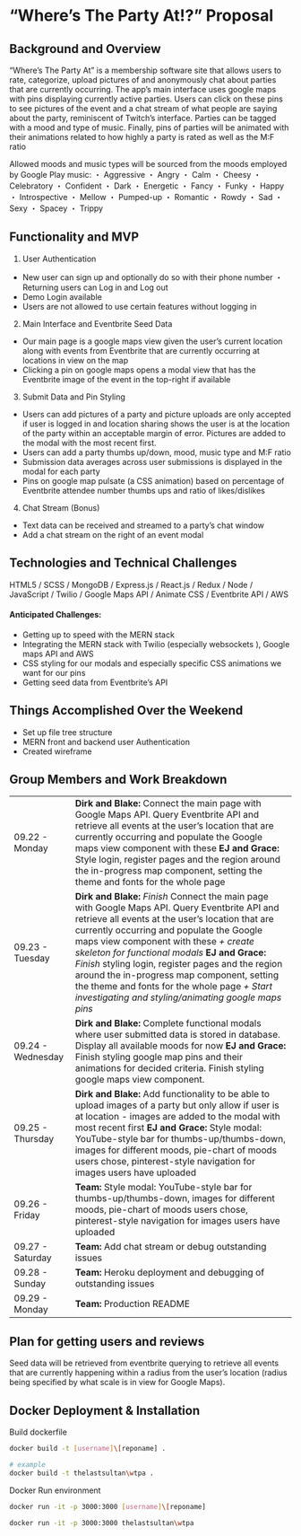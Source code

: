 # “Where’s The Party At!?” Proposal

## Background and Overview

“Where’s The Party At” is a membership software site that allows users to rate, categorize, upload pictures of and anonymously chat about parties that are currently occurring. The app’s main interface uses google maps with pins displaying currently active parties. Users can click on these pins to see pictures of the event and a chat stream of what people are saying about the party, reminiscent of Twitch’s interface. Parties can be tagged with a mood and type of music. Finally, pins of parties will be animated with their animations related to how highly a party is rated as well as the M:F ratio

Allowed moods and music types will be sourced from the moods employed by Google Play music:
・ Aggressive
・ Angry
・ Calm
・ Cheesy
・ Celebratory
・ Confident
・ Dark
・ Energetic
・ Fancy
・ Funky
・ Happy
・ Introspective
・ Mellow
・ Pumped-up
・ Romantic
・ Rowdy
・ Sad
・ Sexy
・ Spacey
・ Trippy

## Functionality and MVP

1. User Authentication

- New user can sign up and optionally do so with their phone number
  ・ Returning users can Log in and Log out
- Demo Login available
- Users are not allowed to use certain features without logging in

2. Main Interface and Eventbrite Seed Data

- Our main page is a google maps view given the user’s current location along with events from Eventbrite that are currently occurring at locations in view on the map
- Clicking a pin on google maps opens a modal view that has the Eventbrite image of the event in the top-right if available

3. Submit Data and Pin Styling

- Users can add pictures of a party and picture uploads are only accepted if user is logged in and location sharing shows the user is at the location of the party within an acceptable margin of error. Pictures are added to the modal with the most recent first.
- Users can add a party thumbs up/down, mood, music type and M:F ratio
- Submission data averages across user submissions is displayed in the modal for each party
- Pins on google map pulsate (a CSS animation) based on percentage of Eventbrite attendee number thumbs ups and ratio of likes/dislikes

4. Chat Stream (Bonus)

- Text data can be received and streamed to a party’s chat window
- Add a chat stream on the right of an event modal

## Technologies and Technical Challenges

HTML5 / SCSS / MongoDB / Express.js / React.js / Redux / Node / JavaScript / Twilio / Google Maps API / Animate CSS / Eventbrite API / AWS

#### Anticipated Challenges:

- Getting up to speed with the MERN stack
- Integrating the MERN stack with Twilio (especially websockets ), Google maps API and AWS
- CSS styling for our modals and especially specific CSS animations we want for our pins
- Getting seed data from Eventbrite’s API

## Things Accomplished Over the Weekend

- Set up file tree structure
- MERN front and backend user Authentication
- Created wireframe

## Group Members and Work Breakdown

|                   |                                                                                                                                                                                                                                                                                                                                                                                                                                                                                                        |
| ----------------- | ------------------------------------------------------------------------------------------------------------------------------------------------------------------------------------------------------------------------------------------------------------------------------------------------------------------------------------------------------------------------------------------------------------------------------------------------------------------------------------------------------ |
| 09.22 - Monday    | **Dirk and Blake:** Connect the main page with Google Maps API. Query Eventbrite API and retrieve all events at the user’s location that are currently occurring and populate the Google maps view component with these **EJ and Grace:** Style login, register pages and the region around the in-progress map component, setting the theme and fonts for the whole page                                                                                                                              |
| 09.23 - Tuesday   | **Dirk and Blake:** _Finish_ Connect the main page with Google Maps API. Query Eventbrite API and retrieve all events at the user’s location that are currently occurring and populate the Google maps view component with these _+ create skeleton for functional modals_ **EJ and Grace:** _Finish_ styling login, register pages and the region around the in-progress map component, setting the theme and fonts for the whole page _+ Start investigating and styling/animating google maps pins_ |
| 09.24 - Wednesday | **Dirk and Blake:** Complete functional modals where user submitted data is stored in database. Display all available moods for now **EJ and Grace:** Finish styling google map pins and their animations for decided criteria. Finish styling google maps view component.                                                                                                                                                                                                                             |
| 09.25 - Thursday  | **Dirk and Blake:** Add functionality to be able to upload images of a party but only allow if user is at location - images are added to the modal with most recent first **EJ and Grace:** Style modal: YouTube-style bar for thumbs-up/thumbs-down, images for different moods, pie-chart of moods users chose, pinterest-style navigation for images users have uploaded                                                                                                                            |
| 09.26 - Friday    | **Team:** Style modal: YouTube-style bar for thumbs-up/thumbs-down, images for different moods, pie-chart of moods users chose, pinterest-style navigation for images users have uploaded                                                                                                                                                                                                                                                                                                              |
| 09.27 - Saturday  | **Team:** Add chat stream or debug outstanding issues                                                                                                                                                                                                                                                                                                                                                                                                                                                  |
| 09.28 - Sunday    | **Team:** Heroku deployment and debugging of outstanding issues                                                                                                                                                                                                                                                                                                                                                                                                                                        |
| 09.29 - Monday    | **Team:** Production README                                                                                                                                                                                                                                                                                                                                                                                                                                                                            |

## Plan for getting users and reviews

Seed data will be retrieved from eventbrite querying to retrieve all events that are currently happening within a radius from the user’s location (radius being specified by what scale is in view for Google Maps).

## Docker Deployment & Installation

Build dockerfile

```bash
docker build -t [username]\[reponame] .

# example
docker build -t thelastsultan\wtpa .
```

Docker Run environment

```bash
docker run -it -p 3000:3000 [username]\[reponame]

docker run -it -p 3000:3000 thelastsultan\wtpa
```
